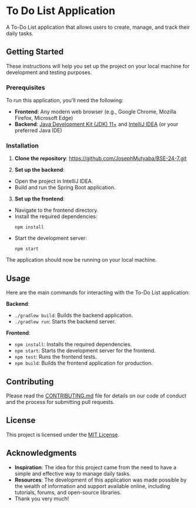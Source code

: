 # To Do List Application

A To-Do List application that allows users to create, manage, and track their daily tasks.

## Getting Started

These instructions will help you set up the project on your local machine for development and testing purposes.

### Prerequisites

To run this application, you'll need the following:

- **Frontend**: Any modern web browser (e.g., Google Chrome, Mozilla Firefox, Microsoft Edge)
- **Backend**: [Java Development Kit (JDK) 11+](https://www.oracle.com/java/technologies/javase-jdk11-downloads.html) and [IntelliJ IDEA](https://www.jetbrains.com/idea/) (or your preferred Java IDE)

### Installation

1. **Clone the repository**:
https://github.com/JosephMutyaba/BSE-24-7.git

2. **Set up the backend**:
- Open the project in IntelliJ IDEA.
- Build and run the Spring Boot application.

3. **Set up the frontend**:
- Navigate to the frontend directory.
- Install the required dependencies:
  ```
  npm install
  ```
- Start the development server:
  ```
  npm start
  ```

The application should now be running on your local machine.

## Usage

Here are the main commands for interacting with the To-Do List application:

**Backend**:
- `./gradlew build`: Builds the backend application.
- `./gradlew run`: Starts the backend server.

**Frontend**:
- `npm install`: Installs the required dependencies.
- `npm start`: Starts the development server for the frontend.
- `npm test`: Runs the frontend tests.
- `npm build`: Builds the frontend application for production.

## Contributing

Please read the [CONTRIBUTING.md](CONTRIBUTING.md) file for details on our code of conduct and the process for submitting pull requests.

## License

This project is licensed under the [MIT License](LICENSE.md).

## Acknowledgments

- **Inspiration**: The idea for this project came from the need to have a simple and effective way to manage daily tasks.
- **Resources**: The development of this application was made possible by the wealth of information and support available online, including tutorials, forums, and open-source libraries.
- Thank you very much!

